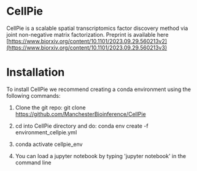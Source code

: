 # CellPie

CellPie is a scalable spatial transcriptomics factor discovery method via joint non-negative matrix factorization. Preprint is available here [https://www.biorxiv.org/content/10.1101/2023.09.29.560213v2](https://www.biorxiv.org/content/10.1101/2023.09.29.560213v3)

# Installation

To install CellPie we recommend creating a conda environment using the following commands: 

1) Clone the git repo: git clone https://github.com/ManchesterBioinference/CellPie

2) cd into CellPie directory and do: conda env create -f environment_cellpie.yml

3) conda activate cellpie_env

4) You can load a jupyter notebook by typing 'jupyter notebook' in the command line

